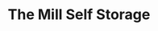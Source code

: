---
title: "The Mill Self Storage"
url: /chesterfield/the-mill-self-storage/
shop: storage rental
---